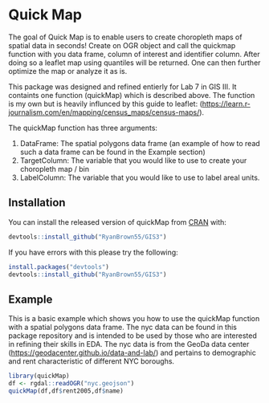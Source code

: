 
# Quick Map

<!-- badges: start -->
<!-- badges: end -->

The goal of Quick Map is to enable users to create choropleth maps of spatial data in seconds! Create on OGR object and call the quickmap function with you data frame, column of interest and identifier column. After doing so a leaflet map using quantiles will be returned. One can then further optimize the map or analyze it as is.

This package was designed and refined entierly for Lab 7 in GIS III. It containts one function (quickMap) which is described above. The function is my own but is heavily influnced by this guide to leaflet: (https://learn.r-journalism.com/en/mapping/census_maps/census-maps/). 


The quickMap function has three arguments:

1) DataFrame: The spatial polygons data frame (an example of how to read such a data frame can be found in the Example section) 
2) TargetColumn: The variable that you would like to use to create your choropleth map / bin
3) LabelColumn: The variable that you would like to use to label areal units. 
 
## Installation

You can install the released version of quickMap from [CRAN](https://CRAN.R-project.org) with:

``` r
devtools::install_github("RyanBrown55/GIS3")
```

If you have errors with this please try the following:

``` r
install.packages("devtools")
devtools::install_github("RyanBrown55/GIS3")
```

## Example

This is a basic example which shows you how to use the quickMap function with a spatial polygons data frame. The nyc data can be found in this package repository and is intended to be used by those who are interested in refining their skills in EDA. The nyc data is from the GeoDa data center
(https://geodacenter.github.io/data-and-lab/) and pertains to demographic and rent characteristic of different NYC boroughs. 

``` r
library(quickMap)
df <- rgdal::readOGR("nyc.geojson")
quickMap(df,df$rent2005,df$name)
```

